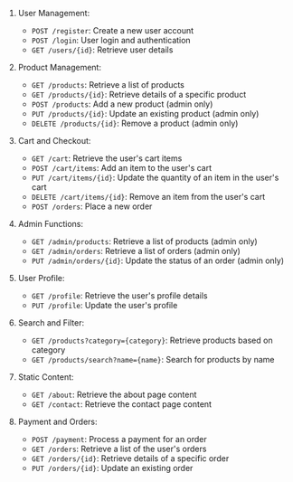 1. User Management:
   - `POST /register`: Create a new user account
   - `POST /login`: User login and authentication
   - `GET /users/{id}`: Retrieve user details

2. Product Management:
   - `GET /products`: Retrieve a list of products
   - `GET /products/{id}`: Retrieve details of a specific product
   - `POST /products`: Add a new product (admin only)
   - `PUT /products/{id}`: Update an existing product (admin only)
   - `DELETE /products/{id}`: Remove a product (admin only)

3. Cart and Checkout:
   - `GET /cart`: Retrieve the user's cart items
   - `POST /cart/items`: Add an item to the user's cart
   - `PUT /cart/items/{id}`: Update the quantity of an item in the user's cart
   - `DELETE /cart/items/{id}`: Remove an item from the user's cart
   - `POST /orders`: Place a new order

4. Admin Functions:
   - `GET /admin/products`: Retrieve a list of products (admin only)
   - `GET /admin/orders`: Retrieve a list of orders (admin only)
   - `PUT /admin/orders/{id}`: Update the status of an order (admin only)

5. User Profile:
   - `GET /profile`: Retrieve the user's profile details
   - `PUT /profile`: Update the user's profile

6. Search and Filter:
   - `GET /products?category={category}`: Retrieve products based on category
   - `GET /products/search?name={name}`: Search for products by name

7. Static Content:
   - `GET /about`: Retrieve the about page content
   - `GET /contact`: Retrieve the contact page content

8. Payment and Orders:
   - `POST /payment`: Process a payment for an order
   - `GET /orders`: Retrieve a list of the user's orders
   - `GET /orders/{id}`: Retrieve details of a specific order
   - `PUT /orders/{id}`: Update an existing order